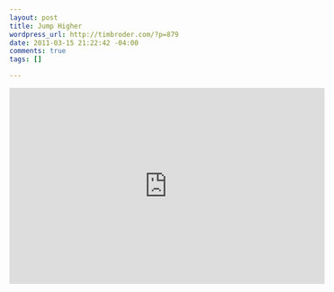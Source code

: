 ```yaml
--- 
layout: post
title: Jump Higher
wordpress_url: http://timbroder.com/?p=879
date: 2011-03-15 21:22:42 -04:00
comments: true
tags: []

---
```

<iframe title="YouTube video player" width="560" height="349" src="http://www.youtube.com/embed/tPZdYboa-HY?rel=0&amp;hd=1" frameborder="0" allowfullscreen></iframe>
